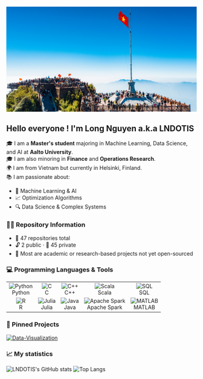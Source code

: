 ![My Profile Picture](https://github.com/LNDOTIS/LNDOTIS/blob/main/background25.jpg)
## Hello everyone ! I'm Long Nguyen a.k.a LNDOTIS
🎓 I am a **Master's student** majoring in Machine Learning, Data Science, and AI at **Aalto University**.    
🎓 I am also minoring in **Finance** and **Operations Research**.  
🌍 I am from Vietnam but currently in Helsinki, Finland.  
📚 I am passionate about:
- 🧠 Machine Learning & AI
- 📈 Optimization Algorithms  
- 🔍 Data Science & Complex Systems
### 🧑‍💼 Repository Information

-  📁 47 repositories total  
-  🔓 2 public · 🔐 45 private  
-  💼 Most are academic or research-based projects not yet open-sourced
### 💻 Programming Languages & Tools

<table>
  <tr>
    <td align="center">
      <img src="https://upload.wikimedia.org/wikipedia/commons/c/c3/Python-logo-notext.svg" alt="Python" width="60"/><br/>Python
    </td>
    <td align="center">
      <img src="https://upload.wikimedia.org/wikipedia/commons/1/18/C_Programming_Language.svg" alt="C" width="60"/><br/>C
    </td>
    <td align="center">
      <img src="https://upload.wikimedia.org/wikipedia/commons/1/18/ISO_C%2B%2B_Logo.svg" alt="C++" width="60"/><br/>C++
    </td>
    <td align="center">
      <img src="https://upload.wikimedia.org/wikipedia/commons/3/39/Scala-full-color.svg" alt="Scala" width="60"/><br/>Scala
    </td>
    <td align="center">
      <img src="https://upload.wikimedia.org/wikipedia/commons/8/87/Sql_data_base_with_logo.png" alt="SQL" width="60"/><br/>SQL
    </td>
  </tr>
  <tr>
    <td align="center">
      <img src="https://www.r-project.org/logo/Rlogo.png" alt="R" width="60"/><br/>R
    </td>
    <td align="center">
      <img src="https://upload.wikimedia.org/wikipedia/commons/1/1f/Julia_Programming_Language_Logo.svg" alt="Julia" width="60"/><br/>Julia
    </td>
    <td align="center">
      <img src="https://upload.wikimedia.org/wikipedia/en/3/30/Java_programming_language_logo.svg" alt="Java" width="50"/><br/>Java
    </td>
    <td align="center">
      <img src="https://upload.wikimedia.org/wikipedia/commons/f/f3/Apache_Spark_logo.svg" alt="Apache Spark" width="60"/><br/>Apache Spark
    </td>
    <td align="center">
      <img src="https://upload.wikimedia.org/wikipedia/commons/2/21/Matlab_Logo.png" alt="MATLAB" width="60"/><br/>MATLAB
    </td>
  </tr>
</table>




### 📌 Pinned Projects 
[![Data-Visualization](https://github-readme-stats.vercel.app/api/pin/?username=LNDOTIS&repo=Data-Visualization&theme=tokyonight)](https://github.com/LNDOTIS/Data-Visualization)

### 📈 My statistics
![LNDOTIS's GitHub stats](https://github-readme-stats.vercel.app/api?username=LNDOTIS&show_icons=true&theme=radical)
![Top Langs](https://github-readme-stats.vercel.app/api/top-langs/?username=LNDOTIS&layout=compact&theme=radical)
